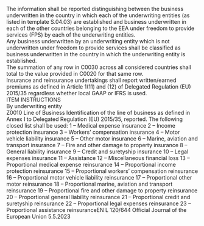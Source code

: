  
The information shall be reported distinguishing between the business underwritten in the country in which each of the 
underwriting entities (as listed in template S.04.03) are established and business underwritten in each of the other 
countries belonging to the EEA under freedom to provide services (FPS) by each of the underwriting entities.  
Any business underwritten by an underwriting entity which is not underwritten under freedom to provide services shall 
be classified as business underwritten in the country in which the underwriting entity is established.  
The summation of any row in C0030 across all considered countries shall total to the value provided in C0020 for that 
same row.  
Insurance and reinsurance undertakings shall report written/earned premiums as defined in Article 1(11) and (12) of 
Delegated Regulation (EU) 2015/35 regardless whether local GAAP or IFRS is used.  
ITEM  INSTRUCTIONS  
By underwriting entity  
Z0010  Line of Business  Identification of the line of business as defined in Annex I to Delegated Regulation 
(EU) 2015/35, reported. The following closed list shall be used: 
1 – Medical expense insurance 
2 – Income protection insurance 
3 – Workers’ compensation insurance 
4 – Motor vehicle liability insurance 
5 – Other motor insurance 
6 – Marine, aviation and transport insurance 
7 – Fire and other damage to property insurance 
8 – General liability insurance 
9 – Credit and suretyship insurance 
10 – Legal expenses insurance 
11 – Assistance 
12 – Miscellaneous financial loss 
13 – Proportional medical expense reinsurance 
14 – Proportional income protection reinsurance 
15 – Proportional workers’ compensation reinsurance 
16 – Proportional motor vehicle liability reinsurance 
17 – Proportional other motor reinsurance 
18 – Proportional marine, aviation and transport reinsurance 
19 – Proportional fire and other damage to property reinsurance 
20 – Proportional general liability reinsurance 
21 – Proportional credit and suretyship reinsurance 
22 – Proportional legal expenses reinsurance 
23 – Proportional assistance reinsuranceEN  L 120/644 Official Journal of the European Union 5.5.2023